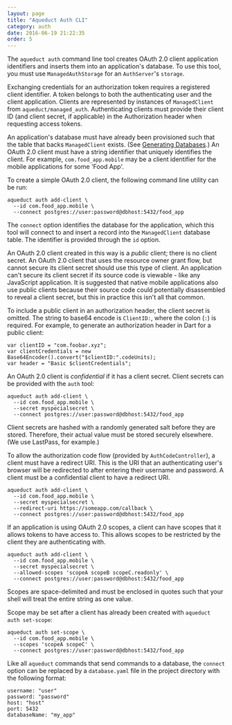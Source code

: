 ```yaml
---
layout: page
title: "Aqueduct Auth CLI"
category: auth
date: 2016-06-19 21:22:35
order: 5
---
```


The `aqueduct auth` command line tool creates OAuth 2.0 client application identifiers and inserts them into an application's database. To use this tool, you must use `ManagedAuthStorage` for an `AuthServer`'s `storage`.

Exchanging credentials for an authorization token requires a registered client identifier. A token belongs to both the authenticating user and the client application. Clients are represented by instances of `ManagedClient` from `aqueduct/managed_auth`. Authenticating clients must provide their client ID (and client secret, if applicable) in the Authorization header when requesting access tokens.

An application's database must have already been provisioned such that the table that backs `ManagedClient` exists. (See [Generating Databases](../db/db_tools.html).) An OAuth 2.0 client must have a string identifier that uniquely identifies the client. For example, `com.food_app.mobile` may be a client identifier for the mobile applications for some 'Food App'.

To create a simple OAuth 2.0 client, the following command line utility can be run:

```
aqueduct auth add-client \
  --id com.food_app.mobile \
  --connect postgres://user:password@dbhost:5432/food_app
```

The `connect` option identifies the database for the application, which this tool will connect to and insert a record into the `ManagedClient` database table. The identifier is provided through the `id` option.

An OAuth 2.0 client created in this way is a *public* client; there is no client secret. An OAuth 2.0 client that uses the resource owner grant flow, but cannot secure its client secret should use this type of client. An application can't secure its client secret if its source code is viewable - like any JavaScript application. It is suggested that native mobile applications also use public clients because their source code could potentially disassembled to reveal a client secret, but this in practice this isn't all that common.

To include a public client in an authorization header, the client secret is omitted. The string to base64 encode is `ClientID:`, where the colon (`:`) is required. For example, to generate an authorization header in Dart for a public client:

```
var clientID = "com.foobar.xyz";
var clientCredentials = new Base64Encoder().convert("$clientID:".codeUnits);
var header = "Basic $clientCredentials";
```

An OAuth 2.0 client is *confidential* if it has a client secret. Client secrets can be provided with the `auth` tool:

```
aqueduct auth add-client \
  --id com.food_app.mobile \
  --secret myspecialsecret \
  --connect postgres://user:password@dbhost:5432/food_app
```

Client secrets are hashed with a randomly generated salt before they are stored. Therefore, their actual value must be stored securely elsewhere. (We use LastPass, for example.)

To allow the authorization code flow (provided by `AuthCodeController`), a client must have a redirect URI. This is the URI that an authenticating user's browser will be redirected to after entering their username and password. A client must be a confidential client to have a redirect URI.

```
aqueduct auth add-client \
  --id com.food_app.mobile \
  --secret myspecialsecret \
  --redirect-uri https://someapp.com/callback \
  --connect postgres://user:password@dbhost:5432/food_app
```

If an application is using OAuth 2.0 scopes, a client can have scopes that it allows tokens to have access to. This allows scopes to be restricted by the client they are authenticating with.

```
aqueduct auth add-client \
  --id com.food_app.mobile \
  --secret myspecialsecret \
  --allowed-scopes 'scopeA scopeB scopeC.readonly' \
  --connect postgres://user:password@dbhost:5432/food_app
```

Scopes are space-delimited and must be enclosed in quotes such that your shell will treat the entire string as one value.

Scope may be set after a client has already been created with `aqueduct auth set-scope`:

```
aqueduct auth set-scope \
  --id com.food_app.mobile \
  --scopes 'scopeA scopeC' \
  --connect postgres://user:password@dbhost:5432/food_app
```

Like all `aqueduct` commands that send commands to a database, the `connect` option can be replaced by a `database.yaml` file in the project directory with the following format:

```
username: "user"
password: "password"
host: "host"
port: 5432
databaseName: "my_app"
```
